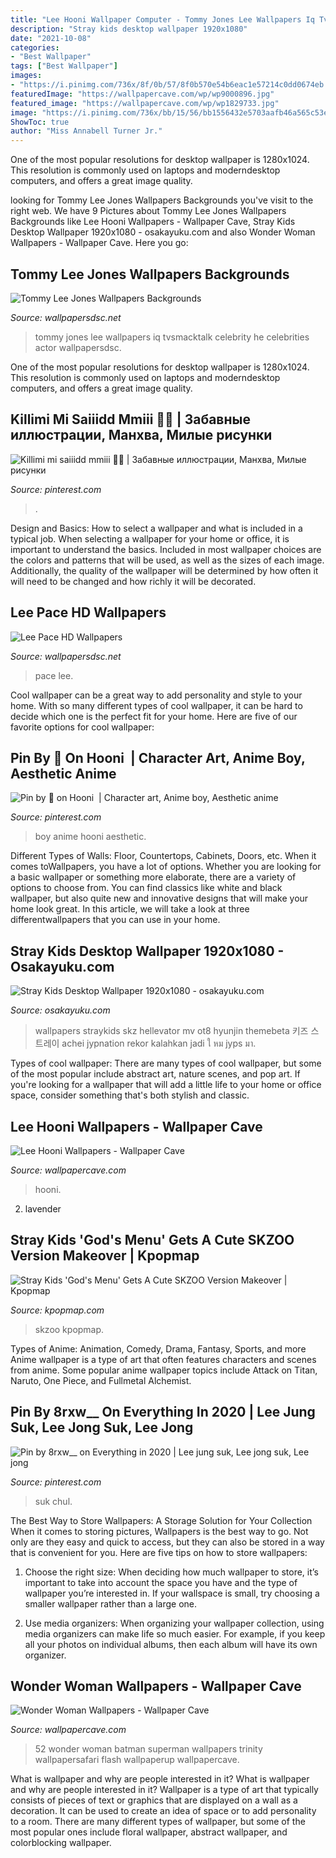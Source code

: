 ```yaml
---
title: "Lee Hooni Wallpaper Computer - Tommy Jones Lee Wallpapers Iq Tvsmacktalk Celebrity He Celebrities Actor Wallpapersdsc"
description: "Stray kids desktop wallpaper 1920x1080"
date: "2021-10-08"
categories:
- "Best Wallpaper"
tags: ["Best Wallpaper"]
images:
- "https://i.pinimg.com/736x/8f/0b/57/8f0b570e54b6eac1e57214c0dd0674eb.jpg"
featuredImage: "https://wallpapercave.com/wp/wp9000896.jpg"
featured_image: "https://wallpapercave.com/wp/wp1829733.jpg"
image: "https://i.pinimg.com/736x/bb/15/56/bb1556432e5703aafb46a565c53e6e95.jpg"
ShowToc: true
author: "Miss Annabell Turner Jr."
---
```



One of the most popular resolutions for desktop wallpaper is 1280x1024. This resolution is commonly used on laptops and moderndesktop computers, and offers a great image quality.

	

		
looking for Tommy Lee Jones Wallpapers Backgrounds you've visit to the right web. We have 9 Pictures about Tommy Lee Jones Wallpapers Backgrounds like Lee Hooni Wallpapers - Wallpaper Cave, Stray Kids Desktop Wallpaper 1920x1080 - osakayuku.com and also Wonder Woman Wallpapers - Wallpaper Cave. Here you go:
		
    
## Tommy Lee Jones Wallpapers Backgrounds

<img loading=lazy src="http://wallpapersdsc.net/wp-content/uploads/2017/03/Tommy-Lee-Jones-Wallpapers-HD.jpg" onerror="this.onerror=null;this.src='https://tse1.mm.bing.net/th?id=OIP.90t3YreNj6llDPTy8mh7qgHaE8&amp;pid=15.1';" alt="Tommy Lee Jones Wallpapers Backgrounds">

_Source: wallpapersdsc.net_

>tommy jones lee wallpapers iq tvsmacktalk celebrity he celebrities actor wallpapersdsc. 

	

One of the most popular resolutions for desktop wallpaper is 1280x1024. This resolution is commonly used on laptops and moderndesktop computers, and offers a great image quality.

    
## Killimi Mi Saiiidd Mmiii 💅😔 | Забавные иллюстрации, Манхва, Милые рисунки

<img loading=lazy src="https://i.pinimg.com/736x/8f/0b/57/8f0b570e54b6eac1e57214c0dd0674eb.jpg" onerror="this.onerror=null;this.src='https://tse1.mm.bing.net/th?id=OIP.PYCCtY10uOWV8HGp0ZECjwHaO0&amp;pid=15.1';" alt="Killimi mi saiiidd mmiii 💅😔 | Забавные иллюстрации, Манхва, Милые рисунки">

_Source: pinterest.com_

>. 

	

Design and Basics: How to select a wallpaper and what is included in a typical job.
When selecting a wallpaper for your home or office, it is important to understand the basics. Included in most wallpaper choices are the colors and patterns that will be used, as well as the sizes of each image. Additionally, the quality of the wallpaper will be determined by how often it will need to be changed and how richly it will be decorated.

    
## Lee Pace HD Wallpapers

<img loading=lazy src="http://wallpapersdsc.net/wp-content/uploads/2016/10/Lee-Pace-HD.jpg" onerror="this.onerror=null;this.src='https://tse2.mm.bing.net/th?id=OIP.wQLpk6naZgl5MRFpmRkofAHaJ3&amp;pid=15.1';" alt="Lee Pace HD Wallpapers">

_Source: wallpapersdsc.net_

>pace lee. 

	

Cool wallpaper can be a great way to add personality and style to your home. With so many different types of cool wallpaper, it can be hard to decide which one is the perfect fit for your home. Here are five of our favorite options for cool wallpaper: 

    
## Pin By 💌 On Hooni ️ | Character Art, Anime Boy, Aesthetic Anime

<img loading=lazy src="https://i.pinimg.com/736x/bb/15/56/bb1556432e5703aafb46a565c53e6e95.jpg" onerror="this.onerror=null;this.src='https://tse1.mm.bing.net/th?id=OIP.cKrYPaud79YuzUzgC1bCQQHaMZ&amp;pid=15.1';" alt="Pin by 💌 on Hooni ️ | Character art, Anime boy, Aesthetic anime">

_Source: pinterest.com_

>boy anime hooni aesthetic. 

	

Different Types of Walls: Floor, Countertops, Cabinets, Doors, etc.
When it comes toWallpapers, you have a lot of options. Whether you are looking for a basic wallpaper or something more elaborate, there are a variety of options to choose from. You can find classics like white and black wallpaper, but also quite new and innovative designs that will make your home look great. In this article, we will take a look at three differentwallpapers that you can use in your home.

    
## Stray Kids Desktop Wallpaper 1920x1080 - Osakayuku.com

<img loading=lazy src="https://i.pinimg.com/originals/94/15/4c/94154ce46b37e0a61f92bb05d7843f80.jpg" onerror="this.onerror=null;this.src='https://tse4.mm.bing.net/th?id=OIP.lSiF8E-LbqAX6dCAXsyiOgHaEK&amp;pid=15.1';" alt="Stray Kids Desktop Wallpaper 1920x1080 - osakayuku.com">

_Source: osakayuku.com_

>wallpapers straykids skz hellevator mv ot8 hyunjin themebeta 키즈 스트레이 achei jypnation rekor kalahkan jadi ใ หม jyps มา. 

	

Types of cool wallpaper:
There are many types of cool wallpaper, but some of the most popular include abstract art, nature scenes, and pop art. If you're looking for a wallpaper that will add a little life to your home or office space, consider something that's both stylish and classic.

    
## Lee Hooni Wallpapers - Wallpaper Cave

<img loading=lazy src="https://wallpapercave.com/wp/wp9000896.jpg" onerror="this.onerror=null;this.src='https://tse1.mm.bing.net/th?id=OIP.ZP3oPiYEeCD2LKNvmo4ZQgHaKu&amp;pid=15.1';" alt="Lee Hooni Wallpapers - Wallpaper Cave">

_Source: wallpapercave.com_

>hooni. 

	

2. lavender 

    
## Stray Kids &#039;God&#039;s Menu&#039; Gets A Cute SKZOO Version Makeover | Kpopmap

<img loading=lazy src="https://image.kpopmap.com/2021/02/1d2cc2b1a65a4f159e82d059ac460da9.jpg" onerror="this.onerror=null;this.src='https://tse4.mm.bing.net/th?id=OIP.BfWrL3J2KZjsFS5FtHsNQgHaEL&amp;pid=15.1';" alt="Stray Kids &#039;God&#039;s Menu&#039; Gets A Cute SKZOO Version Makeover | Kpopmap">

_Source: kpopmap.com_

>skzoo kpopmap. 

	

Types of Anime: Animation, Comedy, Drama, Fantasy, Sports, and more
Anime wallpaper is a type of art that often features characters and scenes from anime. Some popular anime wallpaper topics include Attack on Titan, Naruto, One Piece, and Fullmetal Alchemist.

    
## Pin By 8rxw__ On Everything In 2020 | Lee Jung Suk, Lee Jong Suk, Lee Jong

<img loading=lazy src="https://i.pinimg.com/736x/fe/09/0e/fe090e8d4057540c1d18c63ae51bbb0d.jpg" onerror="this.onerror=null;this.src='https://tse3.mm.bing.net/th?id=OIP.-mqpfQikW3dmoLpsPT89NgHaKZ&amp;pid=15.1';" alt="Pin by 8rxw__ on Everything in 2020 | Lee jung suk, Lee jong suk, Lee jong">

_Source: pinterest.com_

>suk chul. 

	

The Best Way to Store Wallpapers: A Storage Solution for Your Collection
When it comes to storing pictures, Wallpapers is the best way to go. Not only are they easy and quick to access, but they can also be stored in a way that is convenient for you. Here are five tips on how to store wallpapers:
1) Choose the right size: When deciding how much wallpaper to store, it’s important to take into account the space you have and the type of wallpaper you’re interested in. If your wallspace is small, try choosing a smaller wallpaper rather than a large one.

2) Use media organizers: When organizing your wallpaper collection, using media organizers can make life so much easier. For example, if you keep all your photos on individual albums, then each album will have its own organizer.

    
## Wonder Woman Wallpapers - Wallpaper Cave

<img loading=lazy src="https://wallpapercave.com/wp/wp1829733.jpg" onerror="this.onerror=null;this.src='https://tse1.mm.bing.net/th?id=OIP.KRRINdNiMP16APfkWrkAYAHaEK&amp;pid=15.1';" alt="Wonder Woman Wallpapers - Wallpaper Cave">

_Source: wallpapercave.com_

>52 wonder woman batman superman wallpapers trinity wallpapersafari flash wallpaperup wallpapercave. 

	

What is wallpaper and why are people interested in it?
What is wallpaper and why are people interested in it?
Wallpaper is a type of art that typically consists of pieces of text or graphics that are displayed on a wall as a decoration. It can be used to create an idea of space or to add personality to a room. There are many different types of wallpaper, but some of the most popular ones include floral wallpaper, abstract wallpaper, and colorblocking wallpaper.

